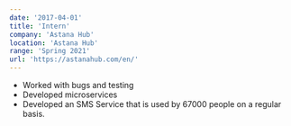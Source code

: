 ```yaml
---
date: '2017-04-01'
title: 'Intern'
company: 'Astana Hub'
location: 'Astana Hub'
range: 'Spring 2021'
url: 'https://astanahub.com/en/'
---
```


- Worked with bugs and testing
- Developed microservices 
- Developed an SMS Service that is used by 67000 people on a regular basis.


